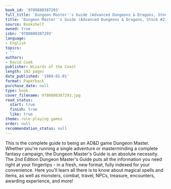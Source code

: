 ```yaml
---
book_id: '9780880387293'
full_title: 'Dungeon Master''s Guide (Advanced Dungeons & Dragons, Stock #2100)'
title: 'Dungeon Master''s Guide (Advanced Dungeons & Dragons, Stock #2100)'
source: Bookshelf
owned: true
isbn: '9780880387293'
language:
- English
topics:
- ''
authors:
- David Cook
publisher: Wizards of the Coast
length: 192 pages
date_published: '1989-01-01'
format: Paperback
purchase_date: null
type: book
cover_filename: 9780880387293.jpg
read_status:
  start: true
  finish: true
  like: true
theme: role-playing games
order: null
recommendation_status: null
---
```

This is the complete guide to being an AD&D game Dungeon Master. Whether you're running a single adventure or masterminding a complete fantasy campaign, the Dungeon Master's Guide is an absolute necessity. The 2nd Edition Dungeon Master's Guide puts all the information you need right at your fingertips - in a fresh, new format, fully indexed for your convenience. Here you'll learn all there is to know about magical spells and items, as well as monsters, combat, travel, NPCs, treasure, encounters, awarding experience, and more!

